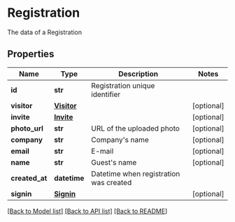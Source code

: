 # Registration

The data of a Registration
## Properties
Name | Type | Description | Notes
------------ | ------------- | ------------- | -------------
**id** | **str** | Registration unique identifier | 
**visitor** | [**Visitor**](Visitor.md) |  | [optional] 
**invite** | [**Invite**](Invite.md) |  | [optional] 
**photo_url** | **str** | URL of the uploaded photo | [optional] 
**company** | **str** | Company&#39;s name | [optional] 
**email** | **str** | E-mail | [optional] 
**name** | **str** | Guest&#39;s name | [optional] 
**created_at** | **datetime** | Datetime when registration was created | 
**signin** | [**Signin**](Signin.md) |  | [optional] 

[[Back to Model list]](../README.md#documentation-for-models) [[Back to API list]](../README.md#documentation-for-api-endpoints) [[Back to README]](../README.md)


